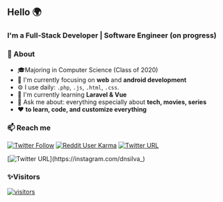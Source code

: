 ## Hello 🌍
### I'm a Full-Stack Developer | Software Engineer (on progress) 

### 🚀 About
- 🎓Majoring in Computer Science (Class of 2020)  
- 👀 I'm currently focusing on **web** and **android development**
- ⚙️ I use daily: `.php`, `.js`, `.html`, `.css`.
- 🔭 I'm currently learning **Laravel & Vue**
- 💬 Ask me about: everything especially about **tech, movies, series**
- ❤️ **to learn, code, and customize everything**

### 📫 Reach me
[![Twitter Follow](https://img.shields.io/twitter/follow/ismlhbb?style=social)](https://twitter.com/ismlhbb)
[![Reddit User Karma](https://img.shields.io/reddit/user-karma/combined/sinner98?style=social)](https://reddit.com/u/sinner98)
[![Twitter URL](https://img.shields.io/twitter/url?label=Follow%20%40ismlhbb&logo=Instagram&logoColor=black&style=social&url=https%3A%2F%2Finstagram.com%2Fismlhbb)](https://instagram.com/ismlhbb)

[![Twitter URL](https://img.shields.io/twitter/url?label=follow%20%40dnsilva_&logo=Instagram&logoColor=black&style=social&url=https%3A%2F%2Finstagram.com%2Fdnsilva_)](https://instagram.com/dnsilva_)
### ✨Visitors
[![visitors](https://visitor-badge.glitch.me/badge?page_id=ismlhbb.ismlhbb)](#)



<!--
**ismlhbb/ismlhbb** is a ✨ _special_ ✨ repository because its `README.md` (this file) appears on your GitHub profile.
[![Twitter URL](https://img.shields.io/twitter/url?color=%231DA1F2&label=follow&logo=twitter&logoColor=%231DA1F2&style=flat-square&url=https%3A%2F%2Fwww.twitter.com%2Fismlhbb)](https://twitter.com/ismlhbb)
[![Instagram Follow](https://img.shields.io/instagram/follow/ismlhbb?style=social)](https://www.instagram.com/ismlhbb)
[![Twitter URL](https://img.shields.io/twitter/url?color=%230072b1&label=connect&logo=linkedin&logoColor=%230072b1&style=flat-square&url=https%3A%2F%2Fwww.linkedin.com%2Fin%2ismlhbb%2F)](https://www.linkedin.com/in/ismlhbb/)

Here are some ideas to get you started:

- 🔭 I’m currently working on ...
- 🌱 I’m currently learning ...
- 👯 I’m looking to collaborate on ...
- 🤔 I’m looking for help with ...
- 💬 Ask me about ...
...- ⚡ Fun fact:
  - **Movies/series addict**
- 😄 Pronouns: ...
- ⚡ Fun fact: ...
-->
